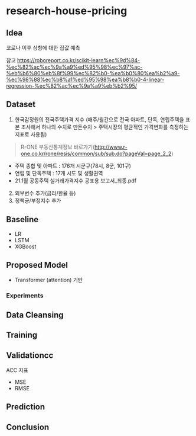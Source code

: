 # research-house-pricing


## Idea 
코로나 이후 상항에 대한 집값 예측

참고
https://roboreport.co.kr/scikit-learn%ec%9d%84-%ec%82%ac%ec%9a%a9%ed%95%98%ec%97%ac-%eb%b6%80%eb%8f%99%ec%82%b0-%ea%b0%80%ea%b2%a9-%ec%98%88%ec%b8%a1%ed%95%98%ea%b8%b0-4-linear-regression-%ec%82%ac%ec%9a%a9%eb%b2%95/

## Dataset

1. 한국감정원의 전국주택가격 지수 (매주/월간으로 전국 아파트, 단독, 연립주택을 표본 조사해서 하나의 수치로 만든수치 > 주택시장의 평균적인 가격변화를 측정하는 지표로 사용됨)
> R-ONE 부동산통계정보 바로가기(http://www.r-one.co.kr/rone/resis/common/sub/sub.do?pageVal=page_2_2)
 - 주택 종합 및 아파트 : 176개 시군구(78시, 8군, 101구)
 - 연립 및 단독주택 : 17개 시도 및 생활권역
 - 21.1월 공동주택 실거래가격지수 공표용 보고서_최종.pdf

2. 외부변수 추가(금리/환율 등)
3. 정책긍/부정지수 추가

## Baseline
- LR
- LSTM
- XGBoost

## Proposed Model
- Transformer (attention) 기반

### Experiments



## Data Cleansing


## Training


## Validationcc

ACC 지표
- MSE
- RMSE

## Prediction


## Conclusion

